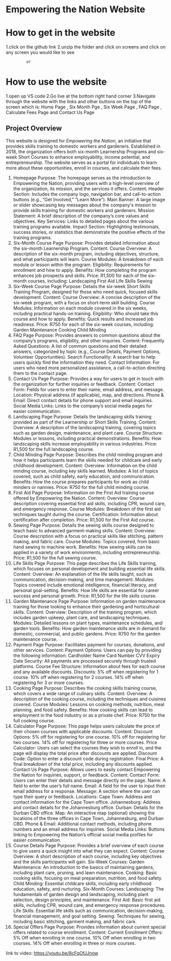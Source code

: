 # Empowering the Nation Website

# How to get in the website
1.click on the github link
2.unzip the folder and click on screens and click on any screen you would like to see

             or

# How to use the website
 1.open up VS code 
 2.Go live at the bottom right hand corner
 3.Navigate through the website with the links and other buttons on the top of the screen which is: Home Page , Six Month Pge , Six Week Page , FAQ Page , Calculate Fees Page and Contact Us Page

## Project Overview

This website is designed for *Empowering the Nation*, an initiative that provides skills training to domestic workers and gardeners. Established in 2018, the organization offers both six-month Learnership Programs and six-week Short Courses to enhance employability, income potential, and entrepreneurship. The website serves as a portal for individuals to learn more about these opportunities, enroll in courses, and calculate their fees.

1. Homepage
Purpose: The homepage serves as the introduction to Empowering the Nation, providing users with a high-level overview of the organization, its mission, and the services it offers.
Content:
Header Section: Includes the company logo, navigation bar, and call-to-action buttons (e.g., “Get Involved,” “Learn More”).
Main Banner: A large image or slider showcasing key messages about the company's mission to provide skills training for domestic workers and gardeners.
Mission Statement: A brief description of the company’s core values and objectives.
Key Services: Links to detailed pages about the various training programs available.
Impact Section: Highlighting testimonials, success stories, or statistics that demonstrate the positive effects of the training programs.
2. Six-Month Course Page
Purpose: Provides detailed information about the six-month Learnership Program.
Content:
Course Overview: A description of the six-month program, including objectives, structure, and what participants will learn.
Course Modules: A breakdown of each module or lesson within the program.
Eligibility: Requirements for enrollment and how to apply.
Benefits: How completing the program enhances job prospects and skills.
Price: R1,500 for each of the six-month courses, including:
Landscaping
First Aid
Life Skills
Sewing
3. Six-Week Course Page
Purpose: Details the six-week Short Skills Training Program, designed for those who need quick, focused skills development.
Content:
Course Overview: A concise description of the six-week program, with a focus on short-term skill building.
Course Modules: Information on each module covered in the six weeks, including practical hands-on training.
Eligibility: Who should take this course and how to apply.
Benefits: Quick results and increased job readiness.
Price: R750 for each of the six-week courses, including:
Garden Maintenance
Cooking
Child Minding
4. FAQ Page
Purpose: Provides answers to common questions about the company’s programs, eligibility, and other inquiries.
Content:
Frequently Asked Questions: A list of common questions and their detailed answers, categorized by topic (e.g., Course Details, Payment Options, Volunteer Opportunities).
Search Functionality: A search bar to help users quickly find the information they need.
Contact Information: For users who need more personalized assistance, a call-to-action directing them to the contact page.
5. Contact Us Page
Purpose: Provides a way for users to get in touch with the organization for further inquiries or feedback.
Content:
Contact Form: Fields for users to enter their name, email address, and message.
Location: Physical address (if applicable), map, and directions.
Phone & Email: Direct contact details for phone support and email inquiries.
Social Media Links: Links to the company’s social media pages for easier communication.
6. Landscaping Page
Purpose: Details the landscaping skills training provided as part of the Learnership or Short Skills Training.
Content:
Overview: A description of the landscaping training, covering topics such as garden design, maintenance, and plant care.
Course Structure: Modules or lessons, including practical demonstrations.
Benefits: How landscaping skills increase employability in various industries.
Price: R1,500 for the full landscaping course.
7. Child Minding Page
Purpose: Describes the child minding program and how it helps participants learn the skills needed for childcare and early childhood development.
Content:
Overview: Information on the child minding course, including key skills learned.
Modules: A list of topics covered, such as child safety, early education, and communication.
Benefits: How the course prepares participants for work as child minders or nannies.
Price: R750 for the full child minding course.
8. First Aid Page
Purpose: Information on the First Aid training course offered by Empowering the Nation.
Content:
Overview: Course description covering essential first aid skills, including CPR, wound care, and emergency response.
Course Modules: Breakdown of the first aid techniques taught during the course.
Certification: Information about certification after completion.
Price: R1,500 for the First Aid course.
9. Sewing Page
Purpose: Details the sewing skills course designed to teach basic to advanced garment-making skills.
Content:
Overview: Course description with a focus on practical skills like stitching, pattern making, and fabric care.
Course Modules: Topics covered, from basic hand sewing to machine work.
Benefits: How sewing skills can be applied in a variety of work environments, including entrepreneurship.
Price: R1,500 for the full sewing course.
10. Life Skills Page
Purpose: This page describes the Life Skills training, which focuses on personal development and building essential life skills.
Content:
Overview: An explanation of the life skills taught, such as communication, decision-making, and time management.
Modules: Topics covered include emotional intelligence, financial literacy, and personal goal-setting.
Benefits: How life skills are essential for career success and personal growth.
Price: R1,500 for the life skills course.
11. Garden Maintenance Page
Purpose: Information on garden maintenance training for those looking to enhance their gardening and horticultural skills.
Content:
Overview: Description of the training program, which includes garden upkeep, plant care, and landscaping techniques.
Modules: Detailed lessons on plant types, maintenance schedules, and garden tools.
Benefits: How garden maintenance skills are in demand for domestic, commercial, and public gardens.
Price: R750 for the garden maintenance course.
12. Payment Page
Purpose: Facilitates payment for courses, donations, and other services.
Content:
Payment Options: Users can pay by providing the following information:
Cardholder Name
Card Number
CVV
Expiry Date
Security: All payments are processed securely through trusted platforms.
Course Fee Structure: Information about fees for each course and any available discounts.
Discounts:
5% off when registering for 1 course.
10% off when registering for 2 courses.
14% off when registering for 3 or more courses.
13. Cooking Page
Purpose: Describes the cooking skills training course, which covers a wide range of culinary skills.
Content:
Overview: A description of the cooking course, including the techniques and cuisines covered.
Course Modules: Lessons on cooking methods, nutrition, meal planning, and food safety.
Benefits: How cooking skills can lead to employment in the food industry or as a private chef.
Price: R750 for the full cooking course.
14. Calculator Page
Purpose: This page helps users calculate the price of their chosen courses with applicable discounts.
Content:
Discount Options:
5% off for registering for one course.
10% off for registering for two courses.
14% off for registering for three or more courses.
Price Calculator: Users can select the courses they wish to enroll in, and the page will display the total price after discounts are applied.
Discount Code: Option to enter a discount code during registration.
Final Price: A final breakdown of the total price, including any discounts applied.
Contact Us Page
Purpose: Allows users to easily contact Empowering the Nation for inquiries, support, or feedback.
Content:
Contact Form: Users can enter their details and message directly on the page.
Name: A field to enter the user’s full name.
Email: A field for the user to input their email address for a response.
Message: A section where the user can type their query or feedback.
Locations:
Cape Town: Address and contact information for the Cape Town office.
Johannesburg: Address and contact details for the Johannesburg office.
Durban: Details for the Durban CBD office.
Map: An interactive map (optional) showing the locations of the three offices in Cape Town, Johannesburg, and Durban CBD.
Phone & Email: Additional contact methods, including phone numbers and an email address for inquiries.
Social Media Links: Buttons linking to Empowering the Nation’s official social media profiles for easier communication.
15. Course Details Page
Purpose: Provides a brief overview of each course to give users a quick insight into what they can expect.
Content:
Course Overview: A short description of each course, including key objectives and the skills participants will gain.
Six-Week Courses:
Garden Maintenance: An introduction to the basics of maintaining gardens, including plant care, pruning, and lawn maintenance.
Cooking: Basic cooking skills, focusing on meal preparation, nutrition, and food safety.
Child Minding: Essential childcare skills, including early childhood education, safety, and nurturing.
Six-Month Courses:
Landscaping: The fundamentals of garden design and landscaping, including plant selection, design principles, and maintenance.
First Aid: Basic first aid skills, including CPR, wound care, and emergency response procedures.
Life Skills: Essential life skills such as communication, decision-making, financial management, and goal setting.
Sewing: Techniques for sewing, including basic stitching, garment making, and fabric care.
16. Special Offers Page
Purpose: Provides information about current special offers related to course enrollment.
Content:
Current Enrollment Offers:
5% Off when enrolling in one course.
10% Off when enrolling in two courses.
14% Off when enrolling in three or more courses.


link to video: https://youtu.be/8cFqOfJJnow
